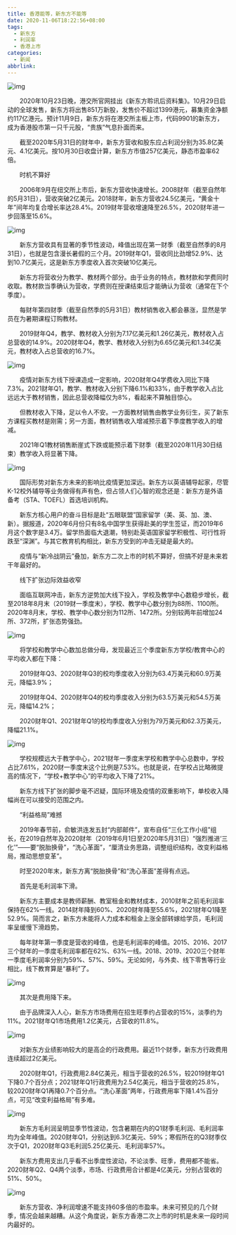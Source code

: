 ```yaml
---
title: 香港能等，新东方不能等
date: 2020-11-06T18:22:56+08:00
tags:
  - 新东方
  - 利润率
  - 香港上市
categories:
  - 新闻
abbrlink:
---
```


![img](https://cdn.jsdelivr.net/gh/yakeing/Documentation@main/Hexo/images/bafc-kcieyvz4608077.jpg)

　　2020年10月23日晚，港交所官网挂出《新东方聆讯后资料集》。10月29日启动的全球发售，新东方将出售851万新股，发售价不超过1399港元，募集资金净额约117亿港元。预计11月9日，新东方将在港交所主板上市，代码9901的新东方，成为香港股市第一只千元股，“贵族”气息扑面而来。

　　截至2020年5月31日的财年中，新东方营收和股东应占利润分别为35.8亿美元、4.1亿美元。按10月30日收盘计算，新东方市值257亿美元，静态市盈率62倍。

　　时机不算好

　　2006年9月在纽交所上市后，新东方营收快速增长。2008财年（截至自然年的5月31日），营收突破2亿美元。2018财年，新东方营收24.5亿美元，“黄金十年”间年均复合增长率达28.4%。2019财年营收增速降至26.5%，2020财年进一步回落至15.6%。

![img](https://cdn.jsdelivr.net/gh/yakeing/Documentation@main/Hexo/images/4f0f-kcieyvz4608130.jpg)

　　新东方营收具有显著的季节性波动，峰值出现在第一财季（截至自然季的8月31日），也就是包含漫长暑假的三个月。2019财年Q1，营收同比劲增52.9%、达到10.7亿美元，这是新东方季度收入首次突破10亿美元。

　　新东方将营收分为教学、教材两个部分。由于业务的特点，教材款和学费同时收取。教材款当季确认为营收，学费则在授课结束后才能确认为营收（通常在下个季度）。

　　每财年第四财季（截至自然季的5月31日）教材销售收入都会暴涨，显然是学员在为暑期课程订购教材。

　　2019财年Q4，教学、教材收入分别为7.17亿美元和1.26亿美元，教材收入占总营收的14.9%。2020财年Q4，教学、教材收入分别为6.65亿美元和1.34亿美元，教材收入占总营收的16.7%。

![img](https://cdn.jsdelivr.net/gh/yakeing/Documentation@main/Hexo/images/ce56-kcieyvz4608176.jpg)

　　疫情对新东方线下授课造成一定影响，2020财年Q4学费收入同比下降7.3%。2021财年Q1，教学、教材收入分别下降6.1%和33%，由于教学收入占比远远大于教材销售，因此总营收降幅仅为8%，看起来不算触目惊心。

　　但教材收入下降，足以令人不安。一方面教材销售由教学业务衍生，买了新东方课程买教材是刚需；另一方面，教材销售收入增减预示着下季度教学收入的增减。

　　2021年Q1教材销售断崖式下跌或能预示着下财季（截至2020年11月30日结束）教学收入将显著下降。

![img](https://cdn.jsdelivr.net/gh/yakeing/Documentation@main/Hexo/images/8173-kcieyvz4608211.jpg)

　　国际形势对新东方未来的影响比疫情更加深远。新东方以英语辅导起家，尽管K-12校外辅导等业务做得有声有色，但占领人们心智的观念还是：新东方是外语备考（STA、TOEFL）首选培训机构。

　　新东方核心用户的奋斗目标是赴“五眼联盟”国家留学（美、英、加、澳、新）。据报道，2020年6月份只有8名中国学生获得赴美的学生签证，而2019年6月这个数字是3.4万。留学热面临大退潮，特别赴英语国家留学积极性、可行性将跌至“深渊”。与其它教育机构相比，新东方受到的冲击无疑是最大的。

　　疫情与“新冷战阴云”叠加，新东方二次上市的时机不算好，但搞不好是未来若干年最好的。

　　线下扩张边际效益收窄

　　面临互联网冲击，新东方逆势加大线下投入，学校及教学中心数稳步增长，截至2018年8月末（2019财一季度末），学校、教学中心数分别为88所、1100所。2020年8月末，学校、教学中心数分别为112所、1472所。分别较两年前增加24所、372所，扩张态势强劲。

![img](https://cdn.jsdelivr.net/gh/yakeing/Documentation@main/Hexo/images/ed3d-kcieyvz4608249.jpg)

　　将学校和教学中心数加总做分母，发现最近三个季度新东方学校/教育中心的平均收入都在下降：

　　2019财年Q3、2020财年Q3的校均季度收入分别为63.4万美元和60.9万美元，降幅3.9%；

　　2019财年Q4、2020财年Q4的校均季度收入分别为63.5万美元和54.5万美元，降幅14.2%；

　　2020财年Q1、2021财年Q1的校均季度收入分别为79万美元和62.3万美元，降幅21.1%。

![img](https://cdn.jsdelivr.net/gh/yakeing/Documentation@main/Hexo/images/eafb-kcieyvz4608290.jpg)

　　学校规模远大于教学中心，2021财年一季度末学校和教学中心总数中，学校占比7.61%，2020财一季度末这个比例是7.53%。也就是说，在学校占比略微提高的情况下，“学校+教学中心”的平均收入下降了21%。

　　新东方线下扩张的脚步毫不迟疑，国际环境及疫情的双重影响下，单校收入降幅尚在可以接受的范围之内。

　　“利益格局”难撼

　　2019年春节前，俞敏洪连发五封“内部邮件”，宣布自任“三化工作小组”组长，在2019自然年及2020财年（2019年6月1日至2020年5月31日）“强烈推进‘三化’”——要“脱胎换骨”，“洗心革面”，“厘清业务思路，调整组织结构，改变利益格局，推动思想变革”。

　　时至2020年末，新东方离“脱胎换骨”和“洗心革面”差得有点远。

　　首先是毛利润率下滑。

　　新东方主要成本是教师薪酬、教室租金和教材成本，2010财年之前毛利润率保持在62%一线。2014财年降到60%、2020财年降至55.6%，2021财年Q1降至52.9%。简而言之，新东方未能将人力成本和租金上涨全部转嫁给学员，毛利润率呈缓慢下滑趋势。

　　每年财年第一季度是营收的峰值，也是毛利润率的峰值。2015、2016、2017三个财年的一季度毛利润率都在62%、63%一线。2018、2019、2020三个财年一季度毛利润率分别为59%、57%、59%。无论如何，与外卖、线下零售等行业相比，线下教育算是“暴利”了。

![img](https://cdn.jsdelivr.net/gh/yakeing/Documentation@main/Hexo/images/f6d0-kcieyvz4608329.jpg)

　　其次是费用降下来。

　　由于品牌深入人心，新东方市场费用在招生旺季约占营收的15%，淡季约为11%。2021财年Q1市场费用1.2亿美元，占营收的11.8%。

![img](https://cdn.jsdelivr.net/gh/yakeing/Documentation@main/Hexo/images/1009-kcieyvz4608360.jpg)

　　对新东方业绩影响较大的是高企的行政费用。最近11个财季，新东方行政费用连续超过2亿美元。

　　2020财年Q1，行政费用2.84亿美元，相当于营收的26.5%，较2019财年Q1下降0.7个百分点；2021财年Q1行政费用为2.54亿美元，相当于营收的25.8%，较2020财年Q1再降0.7个百分点。“洗心革面”两年，行政费用率下降1.4%百分点，可见“改变利益格局”有多难。

![img](https://cdn.jsdelivr.net/gh/yakeing/Documentation@main/Hexo/images/c0f1-kcieyvz4608398.jpg)

　　新东方毛利润呈明显季节性波动，包含暑期在内的Q1财季毛利润、毛利润率均为全年峰值。2020财年Q1，分别达到6.3亿美元、59%；寒假所在的Q3财季仅次于Q1，2020财年Q3毛利润5.25亿美元、毛利润率57%。

　　新东方费用支出几乎看不出季度性波动，不论淡季、旺季，费用都不能省。2020财年Q2、Q4两个淡季，市场、行政费用合计都是4亿美元，分别占营收的51%、50%。

![img](https://cdn.jsdelivr.net/gh/yakeing/Documentation@main/Hexo/images/b792-kcieyvz4608436.jpg)

　　新东方营收、净利润增速不能支持60多倍的市盈率。未来可预见的几个财季，情况会越来越糟。从这个角度说，新东方香港二次上市的时机是未来一段时间内最好的。